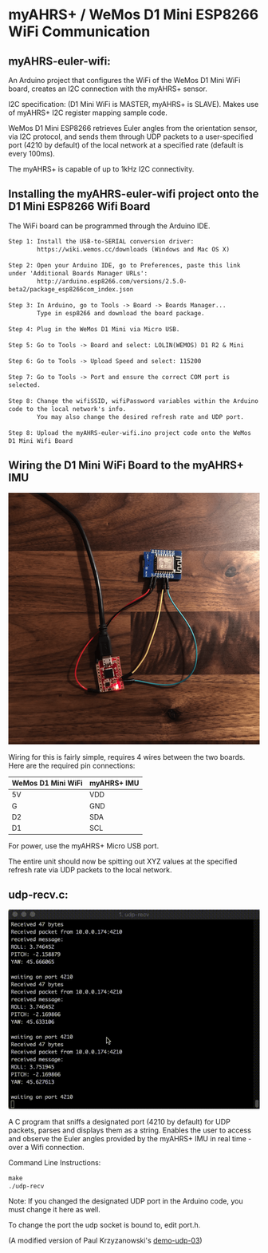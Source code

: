 # myAHRS+ / WeMos D1 Mini ESP8266 WiFi Communication

## myAHRS-euler-wifi:

An Arduino project that configures the WiFi of the WeMos D1 Mini WiFi board, creates an I2C connection with the myAHRS+ sensor.

I2C specification: (D1 Mini WiFi is MASTER, myAHRS+ is SLAVE). Makes use of myAHRS+ I2C register mapping sample code. 

WeMos D1 Mini ESP8266 retrieves Euler angles from the orientation sensor, via I2C protocol, and sends them through UDP packets to a user-specified port (4210 by default) of the local network at a specified rate (default is every 100ms).

The myAHRS+ is capable of up to 1kHz I2C connectivity.

## Installing the myAHRS-euler-wifi project onto the D1 Mini ESP8266 Wifi Board

The WiFi board can be programmed through the Arduino IDE.
```
Step 1: Install the USB-to-SERIAL conversion driver: 
        https://wiki.wemos.cc/downloads (Windows and Mac OS X)
        
Step 2: Open your Arduino IDE, go to Preferences, paste this link under 'Additional Boards Manager URLs':
        http://arduino.esp8266.com/versions/2.5.0-beta2/package_esp8266com_index.json
        
Step 3: In Arduino, go to Tools -> Board -> Boards Manager... 
        Type in esp8266 and download the board package.
        
Step 4: Plug in the WeMos D1 Mini via Micro USB.

Step 5: Go to Tools -> Board and select: LOLIN(WEMOS) D1 R2 & Mini

Step 6: Go to Tools -> Upload Speed and select: 115200

Step 7: Go to Tools -> Port and ensure the correct COM port is selected.

Step 8: Change the wifiSSID, wifiPassword variables within the Arduino code to the local network's info.
        You may also change the desired refresh rate and UDP port.

Step 8: Upload the myAHRS-euler-wifi.ino project code onto the WeMos D1 Mini Wifi Board
```

## Wiring the D1 Mini WiFi Board to the myAHRS+ IMU

![Wiring Picture](./images/IMG_1044.png "wiring png")

Wiring for this is fairly simple, requires 4 wires between the two boards.
Here are the required pin connections:

| WeMos D1 Mini WiFi | myAHRS+ IMU |
| ------------- | ------------- |
| 5V  | VDD  |
| G  | GND  |
| D2  | SDA  |
| D1  | SCL  |

For power, use the myAHRS+ Micro USB port.

The entire unit should now be spitting out XYZ values at the specified refresh rate via UDP packets to the local network.
## udp-recv.c:
![udp-recv in action](./images/udp-recv-gif "udp-recv in action")

A C program that sniffs a designated port (4210 by default) for UDP packets, parses and displays them as a string. Enables the user to access and observe the Euler angles provided by the myAHRS+ IMU in real time - over a Wifi connection.

Command Line Instructions:    
```
make
./udp-recv
```

Note: If you changed the designated UDP port in the Arduino code, you must change it here as well.

To change the port the udp socket is bound to, edit port.h.


(A modified version of Paul Krzyzanowski's [demo-udp-03](https://www.cs.rutgers.edu/~pxk/417/notes/sockets/demo-udp-03.html))
